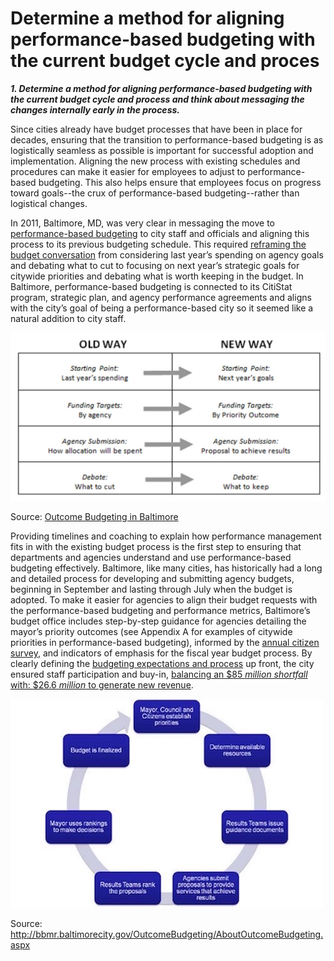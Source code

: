 # Determine a method for aligning performance-based budgeting with the current budget cycle and proces

_**1. Determine a method for aligning performance-based budgeting with the current budget cycle and process and think about messaging the changes internally early in the process.**_

Since cities already have budget processes that have been in place for decades, ensuring that the transition to performance-based budgeting is as logistically seamless as possible is important for successful adoption and implementation. Aligning the new process with existing schedules and procedures can make it easier for employees to adjust to performance-based budgeting. This also helps ensure that employees focus on progress toward goals--the crux of performance-based budgeting--rather than logistical changes.

In 2011, Baltimore, MD, was very clear in messaging the move to [performance-based budgeting](https://bbmr.baltimorecity.gov/) to city staff and officials and aligning this process to its previous budgeting schedule. This required [reframing the budget conversation](http://www.aabpa.org/assets/Symposia/2014_Summer_Symposium_July10-2014/kleine_outcome%20budgeting%20in%20baltimore%20aabpa%207.10.14.pdf) from considering last year’s spending on agency goals and debating what to cut to focusing on next year’s strategic goals for citywide priorities and debating what is worth keeping in the budget. In Baltimore, performance-based budgeting is connected to its CitiStat program, strategic plan, and agency performance agreements and aligns with the city’s goal of being a performance-based city so it seemed like a natural addition to city staff.

![](https://raw.githubusercontent.com/govex/performance-based-budgeting/master/Images/baltimoreoldwaynewway.png)

Source: [Outcome Budgeting in Baltimore ](http://www.aabpa.org/assets/Symposia/2014_Summer_Symposium_July10-2014/kleine_outcome%20budgeting%20in%20baltimore%20aabpa%207.10.14.pdf)

Providing timelines and coaching to explain how performance management fits in with the existing budget process is the first step to ensuring that departments and agencies understand and use performance-based budgeting effectively. Baltimore, like many cities, has historically had a long and detailed process for developing and submitting agency budgets, beginning in September and lasting through July when the budget is adopted. To make it easier for agencies to align their budget requests with the performance-based budgeting and performance metrics, Baltimore’s budget office includes step-by-step guidance for agencies detailing the mayor’s priority outcomes (see Appendix A for examples of citywide priorities in performance-based budgeting), informed by the [annual citizen survey](https://bbmr.baltimorecity.gov/search/site/annual%20citizen%20survey?f%5B0%5D=im_domain_id%3A48\&retain-filters=1), and indicators of emphasis for the fiscal year budget process. By clearly defining the [budgeting expectations and process](http://www.businessofgovernment.org/blog/business-government/baltimores-outcome-budgeting-approach) up front, the city ensured staff participation and buy-in, [balancing an $85 _million shortfall_ with: $26.6 _million_ to generate new revenue](https://mayor.baltimorecity.gov/news/press-releases/2025-04-02-mayor-scott-announces-city-budget-fiscal-year-2026).&#x20;

![](https://raw.githubusercontent.com/govex/performance-based-budgeting/master/Images/BaltimoreOBprocess.jpg)

Source: http://bbmr.baltimorecity.gov/OutcomeBudgeting/AboutOutcomeBudgeting.aspx
